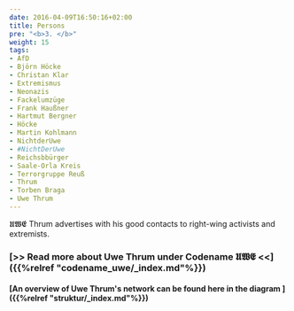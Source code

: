 ```yaml
---
date: 2016-04-09T16:50:16+02:00
title: Persons
pre: "<b>3. </b>"
weight: 15
tags:
- AfD
- Björn Höcke
- Christan Klar
- Extremismus
- Neonazis
- Fackelumzüge
- Frank Haußner
- Hartmut Bergner
- Höcke
- Martin Kohlmann
- NichtderUwe
- #NichtDerUwe
- Reichsbbürger
- Saale-Orla Kreis
- Terrorgruppe Reuß
- Thrum
- Torben Braga
- Uwe Thrum
---
```


𝖀𝖂𝕰 Thrum advertises with his good contacts to right-wing activists and extremists.

### [>> Read more about Uwe Thrum under Codename 𝖀𝖂𝕰 <<]({{%relref "codename_uwe/_index.md"%}})  

#### [An overview of Uwe Thrum's network can be found here in the diagram ]({{%relref "struktur/_index.md"%}}) 

